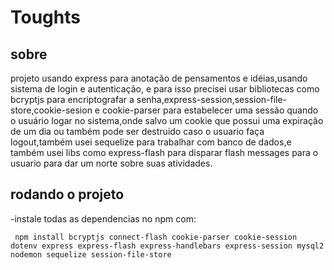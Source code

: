 # Toughts
## sobre
projeto usando express para anotação de pensamentos e idéias,usando sistema de login e autenticação, e para isso precisei usar bibliotecas como bcryptjs para encriptografar a senha,express-session,session-file-store,cookie-sesion e cookie-parser
para estabelecer uma sessão quando o usuário logar no sistema,onde salvo um cookie que possui uma expiração de um dia ou também pode ser destruido caso o usuario faça logout,também usei sequelize para trabalhar com banco de dados,e também usei 
libs como express-flash para disparar flash messages para o usuario para dar um norte sobre suas atividades.

## rodando o projeto
-instale todas as  dependencias no npm com:

` npm install bcryptjs connect-flash cookie-parser cookie-session dotenv express express-flash express-handlebars express-session mysql2 nodemon sequelize session-file-store`

